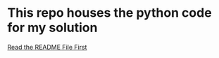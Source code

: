 # **This repo houses the python code for my solution**

[Read the README File First](https://github.com/Brian-Enos/Leet_Code/tree/main/Fizz-Buzz#readme)
